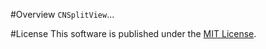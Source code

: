 #Overview
 `CNSplitView`...


#License
This software is published under the [MIT License](http://cocoanaut.mit-license.org).